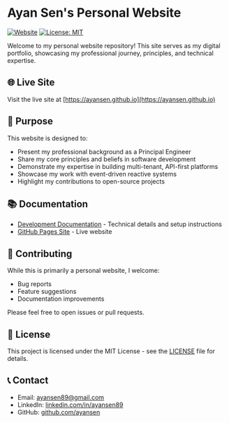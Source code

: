 # Ayan Sen's Personal Website

[![Website](https://img.shields.io/website?url=https%3A%2F%2Fayansen.github.io)](https://ayansen.github.io)
[![License: MIT](https://img.shields.io/badge/License-MIT-yellow.svg)](https://opensource.org/licenses/MIT)

Welcome to my personal website repository! This site serves as my digital portfolio, showcasing my professional journey, principles, and technical expertise.

## 🌐 Live Site

Visit the live site at [https://ayansen.github.io](https://ayansen.github.io)

## 🎯 Purpose

This website is designed to:
- Present my professional background as a Principal Engineer
- Share my core principles and beliefs in software development
- Demonstrate my expertise in building multi-tenant, API-first platforms
- Showcase my work with event-driven reactive systems
- Highlight my contributions to open-source projects

## 📚 Documentation

- [Development Documentation](site/README.md) - Technical details and setup instructions
- [GitHub Pages Site](https://ayansen.github.io) - Live website

## 🤝 Contributing

While this is primarily a personal website, I welcome:
- Bug reports
- Feature suggestions
- Documentation improvements

Please feel free to open issues or pull requests.

## 📄 License

This project is licensed under the MIT License - see the [LICENSE](LICENSE) file for details.

## 📞 Contact

- Email: ayansen89@gmail.com
- LinkedIn: [linkedin.com/in/ayansen89](https://linkedin.com/in/ayansen89)
- GitHub: [github.com/ayansen](https://github.com/ayansen)
